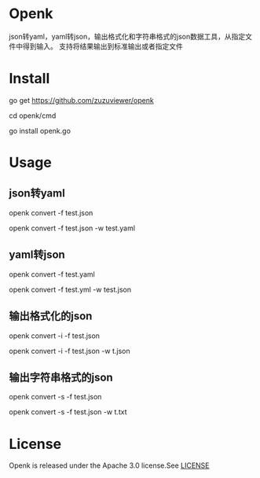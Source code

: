 # Openk

json转yaml，yaml转json，输出格式化和字符串格式的json数据工具，从指定文件中得到输入。
支持将结果输出到标准输出或者指定文件

# Install

go get https://github.com/zuzuviewer/openk

cd openk/cmd

go install openk.go

# Usage

## json转yaml

openk convert -f test.json

openk convert -f test.json -w test.yaml

## yaml转json

openk convert -f test.yaml

openk convert -f test.yml -w test.json

## 输出格式化的json

openk convert -i -f test.json

openk convert -i -f test.json -w t.json

## 输出字符串格式的json

openk convert -s -f test.json

openk convert -s -f test.json -w t.txt

# License

Openk is released under the Apache 3.0 license.See [LICENSE](./LICENSE)
